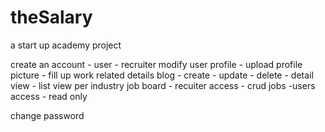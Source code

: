 <h1>theSalary</h1>


<p>a start up academy project</p>

create an account
    - user
    - recruiter
modify user profile
    - upload profile picture
    - fill up work related details
blog
    - create
    - update
    - delete
    - detail view
    - list view per industry
job board
    - recuiter access
        - crud jobs
    -users access
        - read only

change password

